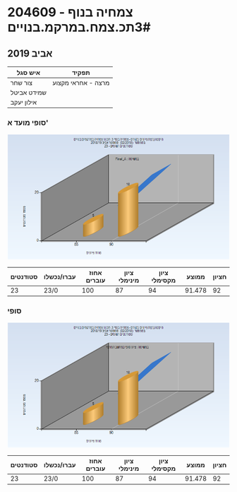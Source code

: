 # 204609 - צמחיה בנוף 3#תכ.צמח.במרקמ.בנויים

## אביב 2019

| איש סגל | תפקיד |
| ---- | ---- |
| צור שחר | מרצה - אחראי מקצוע |
| שמידט אביטל |  |
| אילון יעקב |  |

### סופי מועד א'

![201802 Final_A](201802/Final_A.png)

| סטודנטים | עברו/נכשלו | אחוז עוברים | ציון מינימלי | ציון מקסימלי | ממוצע | חציון |
| ---- | ---- | ---- | ---- | ---- | ---- | ---- |
| 23 | 23/0 | 100 | 87 | 94 | 91.478 | 92 |

### סופי

![201802 Finals](201802/Finals.png)

| סטודנטים | עברו/נכשלו | אחוז עוברים | ציון מינימלי | ציון מקסימלי | ממוצע | חציון |
| ---- | ---- | ---- | ---- | ---- | ---- | ---- |
| 23 | 23/0 | 100 | 87 | 94 | 91.478 | 92 |

